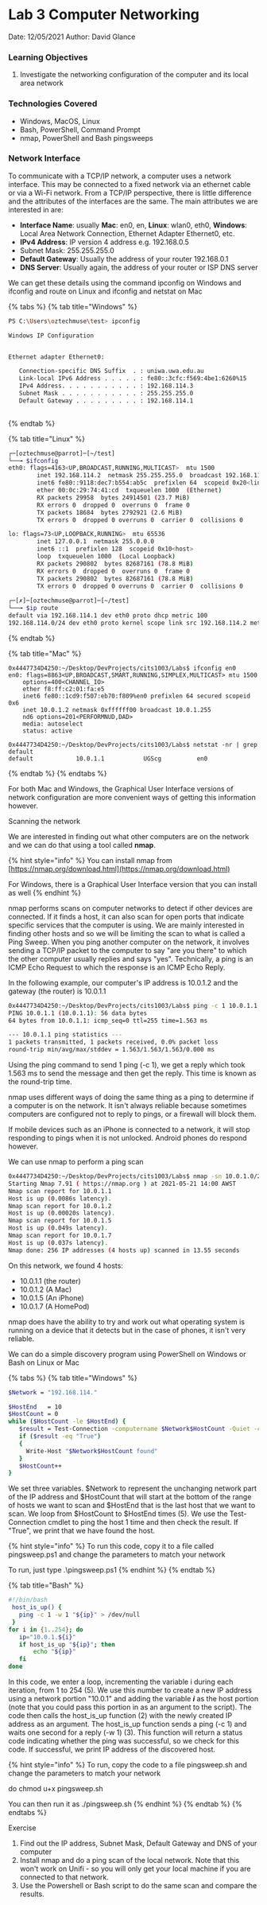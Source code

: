 # Lab 3 Computer Networking

Date: 12/05/2021 Author: David Glance

### Learning Objectives

1. Investigate the networking configuration of the computer and its local area network

### Technologies Covered

* Windows, MacOS, Linux
* Bash, PowerShell, Command Prompt
* nmap, PowerShell and Bash pingsweeps

### Network Interface

To communicate with a TCP/IP network, a computer uses a network interface. This may be connected to a fixed network via an ethernet cable or via a Wi-Fi network. From a TCP/IP perspective, there is little difference and the attributes of the interfaces are the same. The main attributes we are interested in are:

* **Interface Name**: usually **Mac**: en0, en, **Linux**: wlan0, eth0, **Windows**: Local Area Network Connection, Ethernet Adapter Ethernet0, etc.
* **IPv4 Address**: IP version 4 address e.g. 192.168.0.5
* Subnet Mask: 255.255.255.0
* **Default Gateway**: Usually the address of your router 192.168.0.1 
* **DNS Server**: Usually again, the address of your router or ISP DNS server

We can get these details using the command ipconfig on Windows and ifconfig and route on Linux and ifconfig and netstat on Mac

{% tabs %}
{% tab title="Windows" %}
```bash
PS C:\Users\oztechmuse\test> ipconfig

Windows IP Configuration


Ethernet adapter Ethernet0:

   Connection-specific DNS Suffix  . : uniwa.uwa.edu.au
   Link-local IPv6 Address . . . . . : fe80::3cfc:f569:4be1:6260%15
   IPv4 Address. . . . . . . . . . . : 192.168.114.3
   Subnet Mask . . . . . . . . . . . : 255.255.255.0
   Default Gateway . . . . . . . . . : 192.168.114.1
   
```
{% endtab %}

{% tab title="Linux" %}
```bash
┌─[oztechmuse@parrot]─[~/test]
└──╼ $ifconfig 
eth0: flags=4163<UP,BROADCAST,RUNNING,MULTICAST>  mtu 1500
        inet 192.168.114.2  netmask 255.255.255.0  broadcast 192.168.114.255
        inet6 fe80::9118:dec7:b554:ab5c  prefixlen 64  scopeid 0x20<link>
        ether 00:0c:29:74:41:cd  txqueuelen 1000  (Ethernet)
        RX packets 29958  bytes 24914501 (23.7 MiB)
        RX errors 0  dropped 0  overruns 0  frame 0
        TX packets 18684  bytes 2792921 (2.6 MiB)
        TX errors 0  dropped 0 overruns 0  carrier 0  collisions 0

lo: flags=73<UP,LOOPBACK,RUNNING>  mtu 65536
        inet 127.0.0.1  netmask 255.0.0.0
        inet6 ::1  prefixlen 128  scopeid 0x10<host>
        loop  txqueuelen 1000  (Local Loopback)
        RX packets 290802  bytes 82687161 (78.8 MiB)
        RX errors 0  dropped 0  overruns 0  frame 0
        TX packets 290802  bytes 82687161 (78.8 MiB)
        TX errors 0  dropped 0 overruns 0  carrier 0  collisions 0
        
┌─[✗]─[oztechmuse@parrot]─[~/test]
└──╼ $ip route
default via 192.168.114.1 dev eth0 proto dhcp metric 100 
192.168.114.0/24 dev eth0 proto kernel scope link src 192.168.114.2 metric 100 

```
{% endtab %}

{% tab title="Mac" %}
```
0x4447734D4250:~/Desktop/DevProjects/cits1003/Labs$ ifconfig en0
en0: flags=8863<UP,BROADCAST,SMART,RUNNING,SIMPLEX,MULTICAST> mtu 1500
	options=400<CHANNEL_IO>
	ether f8:ff:c2:01:fa:e5 
	inet6 fe80::1cd9:f507:eb70:f809%en0 prefixlen 64 secured scopeid 0x6 
	inet 10.0.1.2 netmask 0xffffff00 broadcast 10.0.1.255
	nd6 options=201<PERFORMNUD,DAD>
	media: autoselect
	status: active
	
0x4447734D4250:~/Desktop/DevProjects/cits1003/Labs$ netstat -nr | grep default
default            10.0.1.1           UGScg          en0       
```
{% endtab %}
{% endtabs %}

For both Mac and Windows, the Graphical User Interface versions of network configuration are more convenient ways of getting this information however. 

Scanning the network

We are interested in finding out what other computers are on the network and we can do that using a tool called **nmap**.

{% hint style="info" %}
You can install nmap from [https://nmap.org/download.html](https://nmap.org/download.html)

For Windows, there is a Graphical User Interface version that you can install as well
{% endhint %}

nmap performs scans on computer networks to detect if other devices are connected. If it finds a host, it can also scan for open ports that indicate specific services that the computer is using. We are mainly interested in finding other hosts and so we will be limiting the scan to what is called a Ping Sweep. When you ping another computer on the network, it involves sending a TCP/IP packet to the computer to say "are you there" to which the other computer usually replies and says "yes".  Technically, a ping is an ICMP Echo Request to which the response is an ICMP Echo Reply. 

In the following example, our computer's IP address is 10.0.1.2 and the gateway \(the router\) is 10.0.1.1

```bash
0x4447734D4250:~/Desktop/DevProjects/cits1003/Labs$ ping -c 1 10.0.1.1
PING 10.0.1.1 (10.0.1.1): 56 data bytes
64 bytes from 10.0.1.1: icmp_seq=0 ttl=255 time=1.563 ms

--- 10.0.1.1 ping statistics ---
1 packets transmitted, 1 packets received, 0.0% packet loss
round-trip min/avg/max/stddev = 1.563/1.563/1.563/0.000 ms
```

Using the ping command to send 1 ping \(-c 1\), we get a reply which took 1.563 ms to send the message and then get the reply. This time is known as the round-trip time. 

nmap uses different ways of doing the same thing as a ping to determine if a computer is on the network. It isn't always reliable because sometimes computers are configured not to reply to pings, or a firewall will block them. 

If mobile devices such as an iPhone is connected to a network, it will stop responding to pings when it is not unlocked. Android phones do respond however.

We can use nmap to perform a ping scan 

```bash
0x4447734D4250:~/Desktop/DevProjects/cits1003/Labs$ nmap -sn 10.0.1.0/24 
Starting Nmap 7.91 ( https://nmap.org ) at 2021-05-21 14:00 AWST
Nmap scan report for 10.0.1.1
Host is up (0.0086s latency).
Nmap scan report for 10.0.1.2
Host is up (0.00020s latency).
Nmap scan report for 10.0.1.5
Host is up (0.049s latency).
Nmap scan report for 10.0.1.7
Host is up (0.037s latency).
Nmap done: 256 IP addresses (4 hosts up) scanned in 13.55 seconds
```

On this network, we found 4 hosts:

* 10.0.1.1 \(the router\)
* 10.0.1.2 \(A Mac\)
* 10.0.1.5 \(An iPhone\)
* 10.0.1.7 \(A HomePod\)

nmap does have the ability to try and work out what operating system is running on a device that it detects but in the case of phones, it isn't very reliable. 

We can do a simple discovery program using PowerShell on Windows or Bash on Linux or Mac

{% tabs %}
{% tab title="Windows" %}
```bash
$Network = "192.168.114."

$HostEnd   = 10
$HostCount = 0
while ($HostCount -le $HostEnd) {
   $result = Test-Connection -computername $Network$HostCount -Quiet -count 1 
   if ($result -eq "True") 
   {
     Write-Host "$Network$HostCount found"
   }
   $HostCount++
}
```

We set three variables. $Network to represent the unchanging network part of the IP address and $HostCount that will start at the bottom of the range of hosts we want to scan and $HostEnd that is the last host that we want to scan. We loop from $HostCount to $HostEnd times \(5\). We use the Test-Connection cmdlet to ping the host 1 time and then check the result. If "True", we print that we have found the host.

{% hint style="info" %}
To run this code, copy it to a file called pingsweep.ps1 and change the parameters to match your network

To run, just type .\pingsweep.ps1
{% endhint %}
{% endtab %}

{% tab title="Bash" %}
```bash
#!/bin/bash
 host_is_up() {
   ping -c 1 -w 1 "${ip}" > /dev/null
 }
for i in {1..254}; do
   ip="10.0.1.${i}"
   if host_is_up "${ip}"; then
       echo "${ip}"
   fi
done
```

In this code, we enter a loop, incrementing the variable i during each iteration, from 1 to 254 \(5\). We use this number to create a new IP address using a network portion "10.0.1" and adding the variable _**i**_ as the host portion \(note that you could pass this portion in as an argument to the script\). The code then calls the host\_is\_up function \(2\) with the newly created IP address as an argument. The host\_is\_up function sends a ping \(-c 1\) and waits one second for a reply \(-w 1\) \(3\). This function will return a status code indicating whether the ping was successful, so we check for this code. If successful, we print IP address of the discovered host.

{% hint style="info" %}
To run, copy the code to a file pingsweep.sh and change the parameters to match your network

do chmod u+x pingsweep.sh

You can then run it as ./pingsweep.sh
{% endhint %}
{% endtab %}
{% endtabs %}

Exercise

1. Find out the IP address, Subnet Mask, Default Gateway and DNS of your computer
2. Install nmap and do a ping scan of the local network. Note that this won't work on Unifi - so you will only get your local machine if you are connected to that network.
3. Use the Powershell or Bash script to do the same scan and compare the results. 

